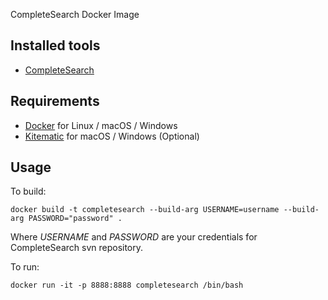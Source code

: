 CompleteSearch Docker Image

## Installed tools

* [CompleteSearch](http://ad-wiki.informatik.uni-freiburg.de/completesearch)

## Requirements

* [Docker](https://docs.docker.com/installation/) for Linux / macOS / Windows
* [Kitematic](https://kitematic.com) for macOS / Windows (Optional)

## Usage

To build:
```
docker build -t completesearch --build-arg USERNAME=username --build-arg PASSWORD="password" .
```
Where *USERNAME* and *PASSWORD* are your credentials for CompleteSearch svn repository.

To run:
```
docker run -it -p 8888:8888 completesearch /bin/bash  
```
